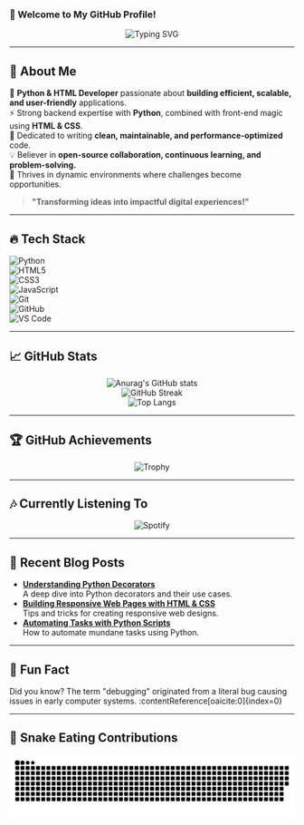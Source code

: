 ### **🌟 Welcome to My GitHub Profile!**  
<div align="center">

![Typing SVG](https://readme-typing-svg.herokuapp.com?font=Fira+Code&pause=1000&color=F7F7F7&width=500&lines=Python+%7C+HTML+%7C+Backend+%7C+Automation;Innovator+%7C+Tech+Enthusiast+%7C+Open-Source+Contributor;Building+Scalable+%26+User-Centric+Solutions)

</div>

---

## 🚀 **About Me**  
🎯 **Python & HTML Developer** passionate about **building efficient, scalable, and user-friendly** applications.  
⚡ Strong backend expertise with **Python**, combined with front-end magic using **HTML & CSS**.  
📌 Dedicated to writing **clean, maintainable, and performance-optimized** code.  
💡 Believer in **open-source collaboration, continuous learning, and problem-solving.**  
🚀 Thrives in dynamic environments where challenges become opportunities.  

> **"Transforming ideas into impactful digital experiences!"**

---

## 🔥 **Tech Stack**  
<div align="left">

![Python](https://img.shields.io/badge/Python-3776AB?style=for-the-badge&logo=python&logoColor=ffdd54)  
![HTML5](https://img.shields.io/badge/HTML5-E34F26?style=for-the-badge&logo=html5&logoColor=white)  
![CSS3](https://img.shields.io/badge/CSS3-1572B6?style=for-the-badge&logo=css3&logoColor=white)  
![JavaScript](https://img.shields.io/badge/JavaScript-F7DF1E?style=for-the-badge&logo=javascript&logoColor=black)  
![Git](https://img.shields.io/badge/Git-F05032?style=for-the-badge&logo=git&logoColor=white)  
![GitHub](https://img.shields.io/badge/GitHub-181717?style=for-the-badge&logo=github&logoColor=white)  
![VS Code](https://img.shields.io/badge/VS%20Code-007ACC?style=for-the-badge&logo=visualstudiocode&logoColor=white)  

</div>

---

## 📈 **GitHub Stats**
<div align="center">

![Anurag's GitHub stats](https://github-readme-stats.vercel.app/api?username=alphatasker&show_icons=true&theme=transparent)  
![GitHub Streak](https://streak-stats.demolab.com/?user=alphatasker&theme=dark)  
![Top Langs](https://github-readme-stats.vercel.app/api/top-langs/?username=alphatasker&theme=transparent&layout=compact)

</div>

---

## 🏆 **GitHub Achievements**  
<div align="center">

![Trophy](https://github-profile-trophy.vercel.app/?username=alphatasker&theme=radical&no-bg=true&no-frame=true&margin-w=15&column=7)

</div>

---

## 🎶 **Currently Listening To**  
<div align="center">

![Spotify](https://spotify-github-profile.vercel.app/api/view?uid=your_spotify_user_id&cover_image=true&theme=default)

</div>

---

## 🧠 **Recent Blog Posts**
<div align="left">

- **[Understanding Python Decorators](https://yourblog.com/understanding-python-decorators)**  
  A deep dive into Python decorators and their use cases.
- **[Building Responsive Web Pages with HTML & CSS](https://yourblog.com/building-responsive-web-pages)**  
  Tips and tricks for creating responsive web designs.
- **[Automating Tasks with Python Scripts](https://yourblog.com/automating-tasks-with-python)**  
  How to automate mundane tasks using Python.

</div>

---

## 🧩 **Fun Fact**
Did you know? The term "debugging" originated from a literal bug causing issues in early computer systems. :contentReference[oaicite:0]{index=0}

---

## 🐍 **Snake Eating Contributions**
![Snake animation](https://github.com/alphatasker/alphatasker/blob/output/github-snake-dark.svg)
